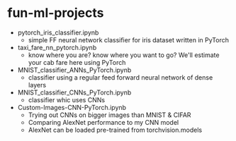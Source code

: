 # fun-ml-projects

* pytorch_iris_classifier.ipynb
    * simple FF neural network classifier for iris dataset written in PyTorch
* taxi_fare_nn_pytorch.ipynb
    * know where you are? know where you want to go? We'll estimate your cab fare here using PyTorch
* MNIST_classifier_ANNs_PyTorch.ipynb
    * classifier using a regular feed forward neural network of dense layers
* MNIST_classifier_CNNs_PyTorch.ipynb
    * classifier whic uses CNNs
* Custom-Images-CNN-PyTorch.ipynb
    * Trying out CNNs on bigger images than MNIST & CIFAR
    * Comparing AlexNet performance to my CNN model
    * AlexNet can be loaded pre-trained from torchvision.models   
